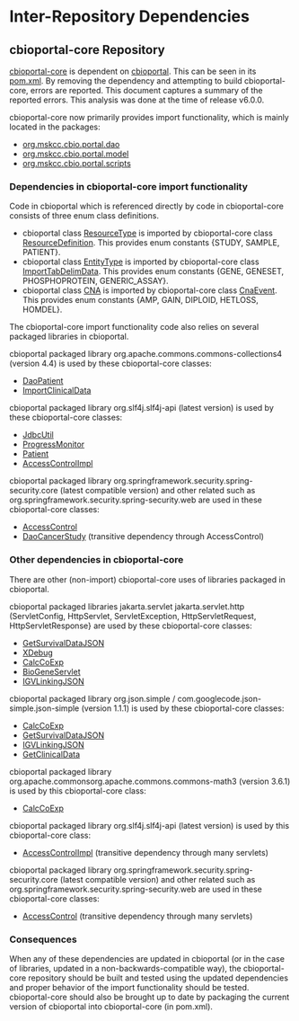 # Inter-Repository Dependencies

## cbioportal-core Repository

[cbioportal-core](https://github.com/cBioPortal/cbioportal-core) is dependent on
[cbioportal](https://github.com/cBioPortal/cbioportal).
This can be seen in its [pom.xml](https://github.com/cBioPortal/cbioportal-core/blob/main/pom.xml).
By removing the dependency and attempting to build cbioportal-core, errors are reported. This
document captures a summary of the reported errors. This analysis was done at the time of release
v6.0.0.

cbioportal-core now primarily provides import functionality, which is mainly located
in the packages:
- [org.mskcc.cbio.portal.dao](https://github.com/cBioPortal/cbioportal-core/tree/main/src/main/java/org/mskcc/cbio/portal/dao)
- [org.mskcc.cbio.portal.model](https://github.com/cBioPortal/cbioportal-core/tree/main/src/main/java/org/mskcc/cbio/portal/model)
- [org.mskcc.cbio.portal.scripts](https://github.com/cBioPortal/cbioportal-core/tree/main/src/main/java/org/mskcc/cbio/portal/scripts)

### Dependencies in cbioportal-core import functionality

Code in cbioportal which is referenced directly by code in cbioportal-core consists of three
enum class definitions.

- cbioportal class [ResourceType](https://github.com/cBioPortal/cbioportal/blob/master/src/main/java/org/cbioportal/model/ResourceType.java) is imported by cbioportal-core class [ResourceDefinition](https://github.com/cBioPortal/cbioportal-core/blob/main/src/main/java/org/mskcc/cbio/portal/model/ResourceDefinition.java). This provides enum constants {STUDY, SAMPLE, PATIENT}.
- cbioportal class [EntityType](https://github.com/cBioPortal/cbioportal/blob/master/src/main/java/org/cbioportal/model/EntityType.java) is imported by cbioportal-core class [ImportTabDelimData](https://github.com/cBioPortal/cbioportal-core/blob/main/src/main/java/org/mskcc/cbio/portal/scripts/ImportTabDelimData.java). This provides enum constants {GENE, GENESET, PHOSPHOPROTEIN, GENERIC_ASSAY}.
- cbioportal class [CNA](https://github.com/cBioPortal/cbioportal/blob/master/src/main/java/org/cbioportal/model/CNA.java) is imported by cbioportal-core class [CnaEvent](https://github.com/cBioPortal/cbioportal-core/blob/main/src/main/java/org/mskcc/cbio/portal/model/CnaEvent.java). This provides enum constants {AMP, GAIN, DIPLOID, HETLOSS, HOMDEL}.

The cbioportal-core import functionality code also relies on several packaged libraries in cbioportal.

cbioportal packaged library org.apache.commons.commons-collections4 (version 4.4) is used by these cbioportal-core classes:
- [DaoPatient](https://github.com/cBioPortal/cbioportal-core/blob/main/src/main/java/org/mskcc/cbio/portal/dao/DaoPatient.java)
- [ImportClinicalData](https://github.com/cBioPortal/cbioportal-core/blob/main/src/main/java/org/mskcc/cbio/portal/scripts/ImportClinicalData.java)

cbioportal packaged library org.slf4j.slf4j-api (latest version) is used by these cbioportal-core classes:
- [JdbcUtil](https://github.com/cBioPortal/cbioportal-core/blob/main/src/main/java/org/mskcc/cbio/portal/dao/JdbcUtil.java)
- [ProgressMonitor](https://github.com/cBioPortal/cbioportal-core/blob/main/src/main/java/org/mskcc/cbio/portal/util/ProgressMonitor.java)
- [Patient](https://github.com/cBioPortal/cbioportal-core/blob/main/src/main/java/org/mskcc/cbio/portal/model/Patient.java)
- [AccessControlImpl](https://github.com/cBioPortal/cbioportal-core/blob/main/src/main/java/org/mskcc/cbio/portal/util/internal/AccessControlImpl.java)

cbioportal packaged library org.springframework.security.spring-security.core (latest compatible version)
and other related such as org.springframework.security.spring-security.web are used in these cbioportal-core classes:
- [AccessControl](https://github.com/cBioPortal/cbioportal-core/blob/main/src/main/java/org/mskcc/cbio/portal/util/AccessControl.java)
- [DaoCancerStudy](https://github.com/cBioPortal/cbioportal-core/blob/main/src/main/java/org/mskcc/cbio/portal/dao/DaoCancerStudy.java) (transitive dependency through AccessControl)

### Other dependencies in cbioportal-core

There are other (non-import) cbioportal-core uses of libraries packaged in cbioportal.

cbioportal packaged libraries jakarta.servlet jakarta.servlet.http (ServletConfig, HttpServlet, ServletException, HttpServletRequest, HttpServletResponse} are used by these cbioportal-core classes:
- [GetSurvivalDataJSON](https://github.com/cBioPortal/cbioportal-core/blob/main/src/main/java/org/mskcc/cbio/portal/servlet/GetSurvivalDataJSON.java)
- [XDebug](https://github.com/cBioPortal/cbioportal-core/blob/main/src/main/java/org/mskcc/cbio/portal/util/XDebug.java)
- [CalcCoExp](https://github.com/cBioPortal/cbioportal-core/blob/main/src/main/java/org/mskcc/cbio/portal/servlet/CalcCoExp.java)
- [BioGeneServlet](https://github.com/cBioPortal/cbioportal-core/blob/main/src/main/java/org/mskcc/cbio/portal/servlet/BioGeneServlet.java)
- [IGVLinkingJSON](https://github.com/cBioPortal/cbioportal-core/blob/main/src/main/java/org/mskcc/cbio/portal/servlet/IGVLinkingJSON.java)

cbioportal packaged library org.json.simple / com.googlecode.json-simple.json-simple (version 1.1.1) is used by these cbioportal-core classes:
- [CalcCoExp](https://github.com/cBioPortal/cbioportal-core/blob/main/src/main/java/org/mskcc/cbio/portal/servlet/CalcCoExp.java)
- [GetSurvivalDataJSON](https://github.com/cBioPortal/cbioportal-core/blob/main/src/main/java/org/mskcc/cbio/portal/servlet/GetSurvivalDataJSON.java)
- [IGVLinkingJSON](https://github.com/cBioPortal/cbioportal-core/blob/main/src/main/java/org/mskcc/cbio/portal/servlet/IGVLinkingJSON.java)
- [GetClinicalData](https://github.com/cBioPortal/cbioportal-core/blob/main/src/main/java/org/mskcc/cbio/portal/web_api/GetClinicalData.java)

cbioportal packaged library org.apache.commonsorg.apache.commons.commons-math3 (version 3.6.1) is used by this cbioportal-core class:
- [CalcCoExp](https://github.com/cBioPortal/cbioportal-core/blob/main/src/main/java/org/mskcc/cbio/portal/servlet/CalcCoExp.java)

cbioportal packaged library org.slf4j.slf4j-api (latest version) is used by this cbioportal-core class:
- [AccessControlImpl](https://github.com/cBioPortal/cbioportal-core/blob/main/src/main/java/org/mskcc/cbio/portal/util/internal/AccessControlImpl.java) (transitive dependency through many servlets)

cbioportal packaged library org.springframework.security.spring-security.core (latest compatible version)
and other related such as org.springframework.security.spring-security.web are used in these cbioportal-core classes:
- [AccessControl](https://github.com/cBioPortal/cbioportal-core/blob/main/src/main/java/org/mskcc/cbio/portal/util/AccessControl.java) (transitive dependency through many servlets)

### Consequences
When any of these dependencies are updated in cbioportal (or in the case of libraries, updated in a non-backwards-compatible way), the cbioportal-core repository should be built and tested using the updated dependencies and proper behavior of the import functionality should be tested. cbioportal-core should also be brought up to date by packaging the current version of cbioportal into cbioportal-core (in pom.xml).
